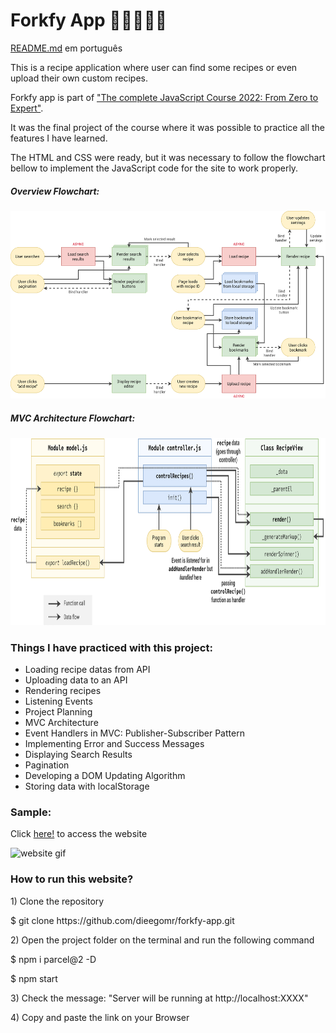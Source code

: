 <h1>Forkfy App 👨🏼‍🍳🍔🍕</h1>

<p><a href="https://github.com/dieegomr/forkfy-app/blob/main/README_pt-BR.md">README.md</a> em português</p>
<p>
This is a recipe application where user can find some recipes or even upload their own custom recipes.</p>
<p>Forkfy app is part of <a href="https://www.udemy.com/course/the-complete-javascript-course/?utm_source=adwords&utm_medium=udemyads&utm_campaign=WebDevelopment_v.PROF_la.EN_cc.BR_ti.8322&utm_content=deal4584&utm_term=_._ag_108455848694_._ad_467154447027_._kw__._de_c_._dm__._pl__._ti_dsa-774930035449_._li_1031586_._pd__._&matchtype=&gclid=CjwKCAjw14uVBhBEEiwAaufYx9TbRKLGzNDmGQA8PAaGk99qGom4VgQpkeWedZuxHN_Cs1e6m0LX0BoCUJQQAvD_BwE">"The complete JavaScript Course 2022: From Zero to Expert"</a>.</p>
<p>It was the final project of the course where it was possible to practice all the features I have learned.
</p>

<p>
The HTML and CSS were ready, but it was necessary to follow the flowchart bellow to implement the JavaScript code for the site to work properly. </p>

<h5>Overview Flowchart:</h5>
<img src="./readme_images/forkfy-overview-flowchart.png" alt="flowchart" width="600" height="300">
<h5>MVC Architecture Flowchart: </h5>
<img src="./readme_images/forkfy-architecture-flowchart.png" alt="flowchart" width="600" height="300">

<h3>Things I have practiced with this project:</h3>
<ul>
<li>Loading recipe datas from API</li>
<li>Uploading data to an API</li>
<li>Rendering recipes</li>
<li>Listening Events</li>
<li>Project Planning</li>
<li>MVC Architecture</li>
<li>Event Handlers in MVC: Publisher-Subscriber Pattern</li>
<li>Implementing Error and Success Messages</li>
<li>Displaying Search Results</li>
<li>Pagination</li>
<li>Developing a DOM Updating Algorithm</li>
<li>Storing data with localStorage</li>
</ul>

<h3>Sample:</h3>
<p>Click <a href="https://dieegomr.github.io/forkfy-app/">here!</a> to access the website</p>
<img src="./readme_images/forkfy-app.gif" alt="website gif" width="800" height="500">

<h3>How to run this website?</h3>

<p> 1) Clone the repository </p>
<p>     $ git clone https://github.com/dieegomr/forkfy-app.git</p>
<p> 2) Open the project folder on the terminal and run the following command</p>
<p>     $ npm i parcel@2 -D</p>
<p>     $ npm start</p>
<p> 3) Check the message: "Server will be running at http://localhost:XXXX"</p>
<p> 4) Copy and paste the link on your Browser</p>
